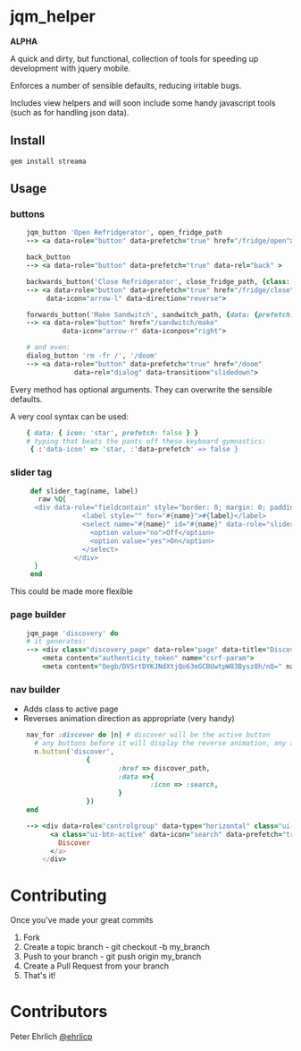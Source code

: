 # jqm_helper

**ALPHA**

A quick and dirty, but functional, collection of tools for speeding up development with jquery mobile.

Enforces a number of sensible defaults, reducing iritable bugs.

Includes view helpers and will soon include some handy javascript tools (such as for handling json data).


## Install

    gem install streama


## Usage

### buttons

```ruby
    jqm_button 'Open Refridgerator', open_fridge_path
    --> <a data-role="button" data-prefetch="true" href="/fridge/open">

    back_button
    --> <a data-role="button" data-prefetch="true" data-rel="back" >

    backwards_button('Close Refridgerator', close_fridge_path, {class: 'sears'})
    --> <a data-role="button" data-prefetch="true" href="/fridge/close" class="sears"
         data-icon="arrow-l" data-direction="reverse">

    forwards_button('Make Sandwitch', sandwitch_path, {data: {prefetch: false} })
    --> <a data-role="button" href="/sandwitch/make"
             data-icon="arrow-r" data-iconpos="right">

    # and even:
    dialog_button 'rm -fr /', '/doom'
    --> <a data-role="button" data-prefetch="true" href="/doom"
                data-rel="dialog" data-transition="slidedown">
```

Every method has optional arguments.  They can overwrite the sensible defaults.

A very cool syntax can be used:

```ruby
    { data: { icon: 'star', prefetch: false } }
    # typing that beats the pants off these keyboard gymnastics:
     { :'data-icon' => 'star, :'data-prefetch' => false }
```

### slider tag

```ruby
     def slider_tag(name, label)
       raw %Q{
      <div data-role="fieldcontain" style="border: 0; margin: 0; padding: 1em 0 0 0;">
                  <label style="" for="#{name}">#{label}</label>
                  <select name="#{name}" id="#{name}" data-role="slider">
                    <option value="no">Off</option>
                    <option value="yes">On</option>
                  </select>
                </div>
      }
     end
```

This could be made more flexible

### page builder

```ruby
    jqm_page 'discovery' do
    # it generates:
    --> <div class="discovery_page" data-role="page" data-title="Discovery" id="discovery_page">
        <meta content="authenticity_token" name="csrf-param">
        <meta content="Oegb/DVSrtDYKJNdXtjQo63eGCBUwtpW83Bysz8h/nQ=" name="csrf-token">
```


### nav builder

 - Adds class to active page
 - Reverses animation direction as appropriate (very handy)

```ruby
    nav_for :discover do |n| # discover will be the active button
      # any buttons before it will display the reverse animation, any after will be forwards
      n.button('discover',
                   {
                           :href => discover_path,
                           :data =>{
                                   :icon => :search,
                           }
                   })
    end

    --> <div data-role="controlgroup" data-type="horizontal" class="ui-corner-all ui-controlgroup ui-controlgroup-horizontal">
          <a class="ui-btn-active" data-icon="search" data-prefetch="true" data-role="button" href="/discover">
            Discover
          </a>
        </div>
```


# Contributing


Once you've made your great commits

1. Fork
1. Create a topic branch - git checkout -b my_branch
1. Push to your branch - git push origin my_branch
1. Create a Pull Request from your branch
1. That's it!



# Contributors

Peter Ehrlich [@ehrlicp](http://www.twitter.com/ehrlicp)


